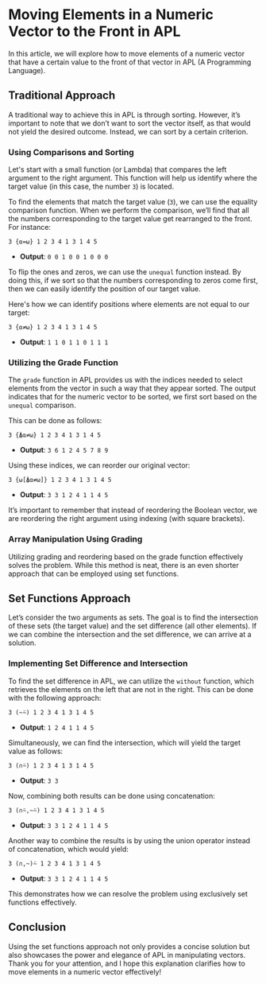 # Moving Elements in a Numeric Vector to the Front in APL

In this article, we will explore how to move elements of a numeric vector that have a certain value to the front of that vector in APL (A Programming Language). 

## Traditional Approach

A traditional way to achieve this in APL is through sorting. However, it’s important to note that we don’t want to sort the vector itself, as that would not yield the desired outcome. Instead, we can sort by a certain criterion.

### Using Comparisons and Sorting

Let's start with a small function (or Lambda) that compares the left argument to the right argument. This function will help us identify where the target value (in this case, the number `3`) is located.

To find the elements that match the target value (`3`), we can use the equality comparison function. When we perform the comparison, we’ll find that all the numbers corresponding to the target value get rearranged to the front. For instance:

```apl
3 {⍺=⍵} 1 2 3 4 1 3 1 4 5
```
- **Output**: `0 0 1 0 0 1 0 0 0`

To flip the ones and zeros, we can use the `unequal` function instead. By doing this, if we sort so that the numbers corresponding to zeros come first, then we can easily identify the position of our target value.

Here's how we can identify positions where elements are not equal to our target:

```apl
3 {⍺≠⍵} 1 2 3 4 1 3 1 4 5
```
- **Output**: `1 1 0 1 1 0 1 1 1`

### Utilizing the Grade Function

The `grade` function in APL provides us with the indices needed to select elements from the vector in such a way that they appear sorted. The output indicates that for the numeric vector to be sorted, we first sort based on the `unequal` comparison. 

This can be done as follows:

```apl
3 {⍋⍺≠⍵} 1 2 3 4 1 3 1 4 5
```
- **Output**: `3 6 1 2 4 5 7 8 9`

Using these indices, we can reorder our original vector:

```apl
3 {⍵[⍋⍺≠⍵]} 1 2 3 4 1 3 1 4 5
```
- **Output**: `3 3 1 2 4 1 1 4 5`

It’s important to remember that instead of reordering the Boolean vector, we are reordering the right argument using indexing (with square brackets).

### Array Manipulation Using Grading

Utilizing grading and reordering based on the grade function effectively solves the problem. While this method is neat, there is an even shorter approach that can be employed using set functions.

## Set Functions Approach

Let’s consider the two arguments as sets. The goal is to find the intersection of these sets (the target value) and the set difference (all other elements). If we can combine the intersection and the set difference, we can arrive at a solution.

### Implementing Set Difference and Intersection

To find the set difference in APL, we can utilize the `without` function, which retrieves the elements on the left that are not in the right. This can be done with the following approach:

```apl
3 (~⍨) 1 2 3 4 1 3 1 4 5
```
- **Output**: `1 2 4 1 1 4 5`

Simultaneously, we can find the intersection, which will yield the target value as follows:

```apl
3 (∩⍨) 1 2 3 4 1 3 1 4 5
```
- **Output**: `3 3`

Now, combining both results can be done using concatenation:

```apl
3 (∩⍨,~⍨) 1 2 3 4 1 3 1 4 5
```
- **Output**: `3 3 1 2 4 1 1 4 5`

Another way to combine the results is by using the union operator instead of concatenation, which would yield:

```apl
3 (∩,~)⍨ 1 2 3 4 1 3 1 4 5
```
- **Output**: `3 3 1 2 4 1 1 4 5`

This demonstrates how we can resolve the problem using exclusively set functions effectively.

## Conclusion

Using the set functions approach not only provides a concise solution but also showcases the power and elegance of APL in manipulating vectors. Thank you for your attention, and I hope this explanation clarifies how to move elements in a numeric vector effectively!